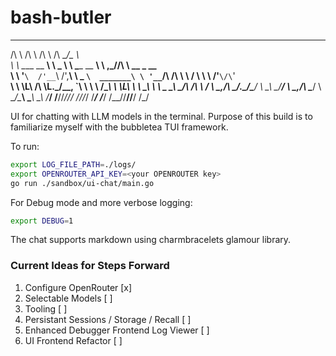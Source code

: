 # bash-butler
 __                        __                __               __    ___                   
/\ \                      /\ \              /\ \             /\ \__/\_ \                  
\ \ \____     __      ____\ \ \___          \ \ \____  __  __\ \ ,_\//\ \      __   _ __  
 \ \ '__`\  /'__`\   /',__\\ \  _ `\  _______\ \ '__`\/\ \/\ \\ \ \/ \ \ \   /'__`\/\`'__\
  \ \ \L\ \/\ \L\.\_/\__, `\\ \ \ \ \/\______\\ \ \L\ \ \ \_\ \\ \ \_ \_\ \_/\  __/\ \ \/ 
   \ \_,__/\ \__/.\_\/\____/ \ \_\ \_\/______/ \ \_,__/\ \____/ \ \__\/\____\ \____\\ \_\ 
    \/___/  \/__/\/_/\/___/   \/_/\/_/          \/___/  \/___/   \/__/\/____/\/____/ \/_/ 


UI for chatting with LLM models in the terminal.
Purpose of this build is to familiarize myself with the bubbletea TUI framework.

To run:
```bash
export LOG_FILE_PATH=./logs/
export OPENROUTER_API_KEY=<your OPENROUTER key>
go run ./sandbox/ui-chat/main.go
```

For Debug mode and more verbose logging:
```bash
export DEBUG=1
```

The chat supports markdown using charmbracelets glamour library.

### Current Ideas for Steps Forward
1. Configure OpenRouter [x]
2. Selectable Models [ ]
3. Tooling [ ]
4. Persistant Sessions / Storage / Recall [ ]
5. Enhanced Debugger Frontend Log Viewer [ ]
6. UI Frontend Refactor [ ]
